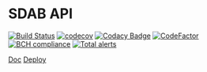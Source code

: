 # SDAB API

[![Build Status](https://travis-ci.org/TurningSpringIntoNode/sdab.svg?branch=master)](https://travis-ci.org/TurningSpringIntoNode/sdab)
[![codecov](https://codecov.io/gh/TurningSpringIntoNode/sdab/branch/master/graph/badge.svg)](https://codecov.io/gh/TurningSpringIntoNode/sdab)
[![Codacy Badge](https://api.codacy.com/project/badge/Grade/208081ee57894a019cee9817363fd7b1)](https://app.codacy.com/app/FMota0/sdab?utm_source=github.com&utm_medium=referral&utm_content=TurningSpringIntoNode/sdab&utm_campaign=Badge_Grade_Dashboard)
[![CodeFactor](https://www.codefactor.io/repository/github/turningspringintonode/sdab/badge)](https://www.codefactor.io/repository/github/turningspringintonode/sdab)
[![BCH compliance](https://bettercodehub.com/edge/badge/TurningSpringIntoNode/sdab?branch=master)](https://bettercodehub.com/)
[![Total alerts](https://img.shields.io/lgtm/alerts/g/TurningSpringIntoNode/sdab.svg?logo=lgtm&logoWidth=18)](https://lgtm.com/projects/g/TurningSpringIntoNode/sdab/alerts/)

[Doc](http://obese-roof.surge.sh)
[Deploy](http://34.239.129.125/)
